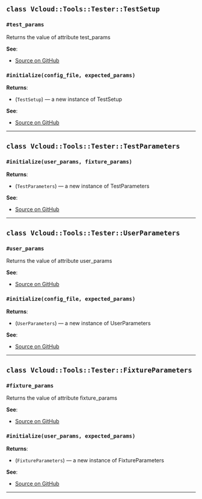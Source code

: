 
## `class Vcloud::Tools::Tester::TestSetup`

### `#test_params`

Returns the value of attribute test_params

**See**:
- [Source on GitHub](https://github.com/gds-operations/vcloud-tools-tester/blob/master/lib/vcloud/tools/tester/test_setup.rb#L7)

### `#initialize(config_file, expected_params)`

**Returns**:

- (`TestSetup`) — a new instance of TestSetup

**See**:
- [Source on GitHub](https://github.com/gds-operations/vcloud-tools-tester/blob/master/lib/vcloud/tools/tester/test_setup.rb#L9)

---

## `class Vcloud::Tools::Tester::TestParameters`

### `#initialize(user_params, fixture_params)`

**Returns**:

- (`TestParameters`) — a new instance of TestParameters

**See**:
- [Source on GitHub](https://github.com/gds-operations/vcloud-tools-tester/blob/master/lib/vcloud/tools/tester/test_parameters.rb#L7)

---

## `class Vcloud::Tools::Tester::UserParameters`

### `#user_params`

Returns the value of attribute user_params

**See**:
- [Source on GitHub](https://github.com/gds-operations/vcloud-tools-tester/blob/master/lib/vcloud/tools/tester/user_parameters.rb#L7)

### `#initialize(config_file, expected_params)`

**Returns**:

- (`UserParameters`) — a new instance of UserParameters

**See**:
- [Source on GitHub](https://github.com/gds-operations/vcloud-tools-tester/blob/master/lib/vcloud/tools/tester/user_parameters.rb#L9)

---

## `class Vcloud::Tools::Tester::FixtureParameters`

### `#fixture_params`

Returns the value of attribute fixture_params

**See**:
- [Source on GitHub](https://github.com/gds-operations/vcloud-tools-tester/blob/master/lib/vcloud/tools/tester/fixture_parameters.rb#L5)

### `#initialize(user_params, expected_params)`

**Returns**:

- (`FixtureParameters`) — a new instance of FixtureParameters

**See**:
- [Source on GitHub](https://github.com/gds-operations/vcloud-tools-tester/blob/master/lib/vcloud/tools/tester/fixture_parameters.rb#L7)

---

